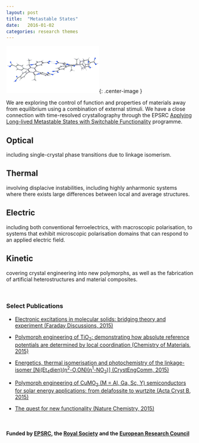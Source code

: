 ```yaml
---
layout: post
title:  "Metastable States"
date:   2016-01-02 
categories: research themes
---
```


![](/gifs/helix.gif){: .center-image }


We are exploring the control of function and properties of materials away from equilibrium using a combination of external stimuli. We have a close connection with time-resolved crystallography through the EPSRC [Applying Long-lived Metastable States with Switchable Functionality](http://www.metastable-materials.org.uk) programme. 

## Optical
including single-crystal phase transitions due to linkage isomerism.

## Thermal
involving displacive instabilities, including highly anharmonic systems where there exists large differences between local and average structures.

## Electric
including both conventional ferroelectrics, with macroscopic polarisation, to systems that exhibit microscopic polarisation domains that can respond to an applied electric field. 

## Kinetic
covering crystal engineering into new polymorphs, as well as the fabrication of 
artificial heterostructures and material composites.

<br>

### Select Publications

- [Electronic excitations in molecular solids: bridging theory and experiment (Faraday Discussions, 2015)](http://dx.doi.org/10.1039/c4fd00168k)

- [Polymorph engineering of TiO<sub>2</sub>: demonstrating how absolute reference potentials are determined by local coordination (Chemistry of Materials, 2015)](http://dx.doi.org/10.1021/acs.chemmater.5b00230)

- [Energetics, thermal isomerisation and photochemistry of the linkage-isomer [Ni(Et<sub>4</sub>dien)(η<sup>2</sup>-O,ON)(η<sup>1</sup>-NO<sub>2</sub>)] (CrystEngComm, 2015)](http://dx.doi.org/10.1039/c4ce01411a)

- [Polymorph engineering of CuMO<sub>2</sub> (M = Al, Ga, Sc, Y) semiconductors for solar energy applications: from delafossite to wurtzite (Acta Cryst B, 2015)](http://dx.doi.org/10.1107/S2052520615018387)

- [The quest for new functionality (Nature Chemistry, 2015)](http://dx.doi.org/10.1039/c5sc01489a)

<br>

#### Funded by [EPSRC](http://gow.epsrc.ac.uk/NGBOViewPerson.aspx?PersonId=-250227), the [Royal Society](https://royalsociety.org/grants-schemes-awards/grants/university-research/) and the [European Research Council](https://erc.europa.eu/)
